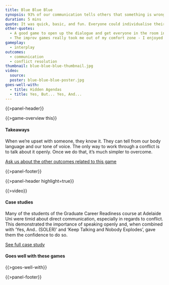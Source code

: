 ```yaml
---
title: Blue Blue Blue
synopsis: 93% of our communication tells others that something is wrong. It takes the last 7% to explain how to fix it.
duration: 5 mins
quote: It was quick, basic, and fun. Everyone could individualise their answer and it allowed everyone to participate.
other-quotes:
  - A good game to open up the dialogue and get everyone in the room interacting.
  - The improv games really took me out of my comfort zone - I enjoyed it too. It’ll help me participate in things in real life that I’m not confident in
gameplay: 
  - interplay
outcomes:
  - communication
  - conflict resolution
thumbnail: blue-blue-blue-thumbnail.jpg
video:
  source: 
  poster: blue-blue-blue-poster.jpg
goes-well-with:
  - title: Hidden Agendas
  - title: Yes, But... Yes, And...
---
```

{{>panel-header}}

{{>game-overview this}}

#### Takeaways

When we’re upset with someone, they know it. They can tell from our body language and our tone of voice. The only way to work through a conflict is to talk about it openly. Once we do that, it’s much simpler to overcome.

[Ask us about the other outcomes related to this game](#)

{{>panel-footer}}

{{>panel-header highlight=true}}

{{>video}}

#### Case studies

Many of the students of the Graduate Career Readiness course at Adelaide Uni were timid about direct communication, especially in regards to conflict. This demonstrated the importance of speaking openly and, when combined with ‘Yes, And.. (SOLER)’ and ‘Keep Talking and Nobody Explodes’, gave them the confidence to do so.

[See full case study](#)

#### Goes well with these games

{{>goes-well-with}}

{{>panel-footer}}